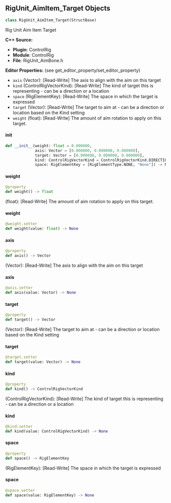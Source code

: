 ## RigUnit_AimItem_Target Objects

```python
class RigUnit_AimItem_Target(StructBase)
```

Rig Unit Aim Item Target

**C++ Source:**

- **Plugin**: ControlRig
- **Module**: ControlRig
- **File**: RigUnit_AimBone.h

**Editor Properties:** (see get_editor_property/set_editor_property)

- ``axis`` (Vector):  [Read-Write] The axis to align with the aim on this target
- ``kind`` (ControlRigVectorKind):  [Read-Write] The kind of target this is representing - can be a direction or a location
- ``space`` (RigElementKey):  [Read-Write] The space in which the target is expressed
- ``target`` (Vector):  [Read-Write] The target to aim at - can be a direction or location based on the Kind setting
- ``weight`` (float):  [Read-Write] The amount of aim rotation to apply on this target.

<a id="unreal.RigUnit_AimItem_Target.__init__"></a>

#### __init__

```python
def __init__(weight: float = 0.000000,
             axis: Vector = [0.000000, 0.000000, 0.000000],
             target: Vector = [0.000000, 0.000000, 0.000000],
             kind: ControlRigVectorKind = ControlRigVectorKind.DIRECTION,
             space: RigElementKey = [RigElementType.NONE, "None"]) -> None
```

<a id="unreal.RigUnit_AimItem_Target.weight"></a>

#### weight

```python
@property
def weight() -> float
```

(float):  [Read-Write] The amount of aim rotation to apply on this target.

<a id="unreal.RigUnit_AimItem_Target.weight"></a>

#### weight

```python
@weight.setter
def weight(value: float) -> None
```

<a id="unreal.RigUnit_AimItem_Target.axis"></a>

#### axis

```python
@property
def axis() -> Vector
```

(Vector):  [Read-Write] The axis to align with the aim on this target

<a id="unreal.RigUnit_AimItem_Target.axis"></a>

#### axis

```python
@axis.setter
def axis(value: Vector) -> None
```

<a id="unreal.RigUnit_AimItem_Target.target"></a>

#### target

```python
@property
def target() -> Vector
```

(Vector):  [Read-Write] The target to aim at - can be a direction or location based on the Kind setting

<a id="unreal.RigUnit_AimItem_Target.target"></a>

#### target

```python
@target.setter
def target(value: Vector) -> None
```

<a id="unreal.RigUnit_AimItem_Target.kind"></a>

#### kind

```python
@property
def kind() -> ControlRigVectorKind
```

(ControlRigVectorKind):  [Read-Write] The kind of target this is representing - can be a direction or a location

<a id="unreal.RigUnit_AimItem_Target.kind"></a>

#### kind

```python
@kind.setter
def kind(value: ControlRigVectorKind) -> None
```

<a id="unreal.RigUnit_AimItem_Target.space"></a>

#### space

```python
@property
def space() -> RigElementKey
```

(RigElementKey):  [Read-Write] The space in which the target is expressed

<a id="unreal.RigUnit_AimItem_Target.space"></a>

#### space

```python
@space.setter
def space(value: RigElementKey) -> None
```

<a id="unreal.RigUnit_AimBone_DebugSettings"></a>